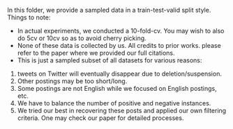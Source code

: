 In this folder, we provide a sampled data in a train-test-valid split style.
Things to note:
 - In actual experiments, we conducted a 10-fold-cv. You may wish to also do 5cv or 10cv so as to avoid cherry picking.
 - None of these data is collected by us. All credits to prior works. please refer to the paper where we provided our full citations.
 - This is just a sampled subset of all datasets for various reasons: 
 1. tweets on Twitter will eventually disappear due to deletion/suspension. 
 2. Other postings may be too short/long. 
 3. Some postings are not English while we focused on English postings, etc. 
 4. We have to balance the number of positive and negative instances.
 5. We tried our best in recovering these posts and applied our own filtering criteria. One may check our paper for detailed processes.